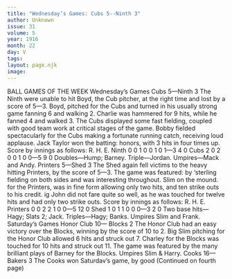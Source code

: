 ```yaml
---
title: "Wednesday’s Games: Cubs 5--Ninth 3"
author: Unknown
issue: 31
volume: 5
year: 1916
month: 22
day: V
tags:
layout: page.njk
image:
---
```

BALL GAMES OF THE WEEK   Wednesday’s Games    Cubs 5—Ninth 3       The Ninth were unable to hit Boyd, the Cub pitcher, at the right time and lost by a score of 5—3.       Boyd, pitched for the Cubs and turned in his usually strong game fanning 6 and walking 2.       Charlie was hammered for 9 hits, while he fanned 4 and walked 3.       The Cubs displayed some fast fielding, coupled with good team work at critical stages of the game.       Bobby fielded spectacularly for the Cubs making a fortunate running catch, receiving loud applause.       Jack Taylor won the batting: honors, with 3 hits in four times up.       Score by innings as follows:       R. H. E. Ninth 0 0 1 0 0 1 0 1—3 4 0 Cubs 2 0 2 0 0 1 0 0—5 9 0    Doubles—Hump; Barney.    Triple—Jordan.    Umpires—Mack and Andy.       Printers 5—Shed 3        The Shed again fell victims to the heavy hitting Printers, by the score of 5—3.       The game was featured: by ‘sterling fielding on both sides and was interesting throughout.       Slim on the mound. for the Printers, was in fine form allowing only two hits, and ten strike outs to his credit. ig John did not fare quite so well, as he was touched for twelve hits and had only two strike outs.       Score by innings as follows:       R. H. E. Printers 0 0 2 2 1 0 0—5 12 0 Shed 1 0 1 1 0 0 0—3 2 0    Two base hits—Hagy; Slats 2; Jack.    Triples—Hagy; Banks.    Umpires Slim and Frank.       Saturday’s Games    Honor Club 10— Blocks 2       The Honor Club had an easy victory over the Blocks, winning by the score of 10 to 2.       Big Slim pitching for the Honor Club allowed 6 hits and struck out 7.       Charley for the Blocks was touched for 10 hits and struck out 11.       The game was featured by the many brilliant plays of Barney for the Blocks.       Umpires Slim & Harry.       Cooks 16—Bakers 3       The Cooks won Saturdav’s game, by good (Continued on fourth page) 

